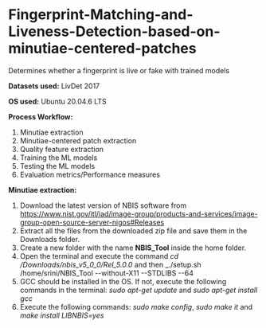 # Fingerprint-Matching-and-Liveness-Detection-based-on-minutiae-centered-patches
Determines whether a fingerprint is live or fake with trained models

**Datasets used:** LivDet 2017

**OS used:** Ubuntu 20.04.6 LTS

**Process Workflow:**
1. Minutiae extraction
2. Minutiae-centered patch extraction
3. Quality feature extraction
4. Training the ML models
5. Testing the ML models
6. Evaluation metrics/Performance measures

**Minutiae extraction:**
1. Download the latest version of NBIS software from https://www.nist.gov/itl/iad/image-group/products-and-services/image-group-open-source-server-nigos#Releases
2. Extract all the files from the downloaded zip file and save them in the Downloads folder.
3. Create a new folder with the name **NBIS_Tool** inside the home folder.
4. Open the terminal and execute the command _cd /Downloads/nbis_v5_0_0/Rel_5.0.0_ and then _./setup.sh /home/srini/NBIS_Tool --without-X11 --STDLIBS --64
5. GCC should be installed in the OS. If not, execute the following commands in the terminal:
_sudo apt-get update_ and _sudo apt-get install gcc_
6. Execute the following commands:
_sudo make config_, _sudo make it_ and _make install LIBNBIS=yes_